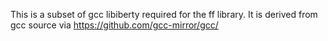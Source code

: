 This is a subset of gcc libiberty required for the ff library. It is derived from gcc source via https://github.com/gcc-mirror/gcc/
